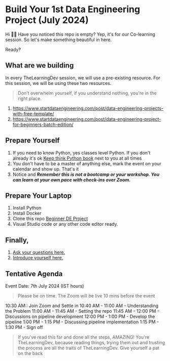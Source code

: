 # Build Your 1st Data Engineering Project (July 2024)

Hi 👋🏻 Have you noticed this repo is empty? Yep, it's for our Co-learning session. So let's make something beautiful in here.

Ready?

## What are we building

In every TheLearningDev session, we will use a pre-existing resource. For this session, we will be using these two resources.

> Don't overwhelm yourself, if you understand nothing, you're in the right place. 

1. https://www.startdataengineering.com/post/data-engineering-projects-with-free-template/
2. https://www.startdataengineering.com/post/data-engineering-project-for-beginners-batch-edition/

## Prepare Yourself

1. If you need to know Python, yes classes level Python. If you don't already it's ok [Keep think Python book](https://greenteapress.com/thinkpython2/thinkpython2.pdf) next to you at all times
2. You don't have to be a master of anything else, mark the event on your calendar and show up. That's it
3. Notice and ***Remember this is not a bootcamp or your workshop. You can learn at your own pace with check-ins over Zoom.***

## Prepare Your Laptop

1. Install Python
2. Install Docker
3. Clone this repo [Beginner DE Project](https://github.com/josephmachado/beginner_de_project)
4. Visual Studio code or any other code editor ready.

## Finally,

1. [Ask your questions here.](https://github.com/thelearningdev/build-your-de-project/discussions/categories/general-q-a)
2. [Introduce yourself here.](https://github.com/thelearningdev/build-your-de-project/discussions/3)

## Tentative Agenda

Event Date: 7th July 2024 (IST hours)
> Please be on time. The Zoom will be live 10 mins before the event

10:30 AM:: Join Zoom and Settle in
10:40 AM - 11:00 AM - Understanding the Problem 
11:00 AM - 11:45 AM - Setting the repo
11:45 AM - 12:00 PM - Discussions on pipeline development
12:00 PM - 1:00 PM - Develop the pipeline
1:00 PM - 1:15 PM - Discussing pipeline implementation
1:15 PM - 1:30 PM - Sign off

> If you've read this far and done all the steps, AMAZING! You're TheLearningDev, because reading things, trying them out and trusting the process are all the traits of TheLearningDev. Give yourself a pat on the back 
